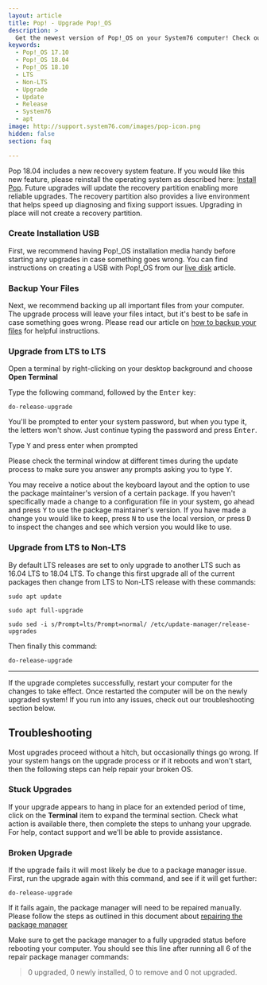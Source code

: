 ```yaml
---
layout: article
title: Pop! - Upgrade Pop!_OS
description: >
  Get the newest version of Pop!_OS on your System76 computer! Check out our upgrade directions.
keywords:
  - Pop!_OS 17.10
  - Pop!_OS 18.04
  - Pop!_OS 18.10
  - LTS
  - Non-LTS
  - Upgrade
  - Update
  - Release
  - System76
  - apt
image: http://support.system76.com/images/pop-icon.png
hidden: false
section: faq

---
```


Pop 18.04 includes a new recovery system feature. If you would like this new feature, please reinstall the operating system as described here: [Install Pop](/articles/install-pop/). Future upgrades will update the recovery partition enabling more reliable upgrades. The recovery partition also provides a live environment that helps speed up diagnosing and fixing support issues. Upgrading in place will not create a recovery partition.

### Create Installation USB

First, we recommend having Pop!_OS installation media handy before starting any upgrades in case something goes wrong. You can find instructions on creating a USB with Pop!_OS from our [live disk](/articles/live-disk/) article.

### Backup Your Files

Next, we recommend backing up all important files from your computer. The upgrade process will leave your files intact, but it's best to be safe in case something goes wrong. Please read our article on [how to backup your files](/articles/backup-files/) for helpful instructions.

### Upgrade from LTS to LTS

Open a terminal by right-clicking on your desktop background and choose **Open Terminal**

Type the following command, followed by the <kbd>Enter</kbd> key:

```
do-release-upgrade
```

You'll be prompted to enter your system password, but when you type it, the letters won't show. Just continue typing the password and press <kbd>Enter</kbd>.  

Type <kbd>Y</kbd> and press enter when prompted

Please check the terminal window at different times during the update process to make sure you answer any prompts asking you to type <kbd>Y</kbd>.

You may receive a notice about the keyboard layout and the option to use the package maintainer's version of a certain package. If you haven't specifically made a change to a configuration file in your system, go ahead and press <kbd>Y</kbd> to use the package maintainer's version. If you have made a change you would like to keep, press <kbd>N</kbd> to use the local version, or press <kbd>D</kbd> to inspect the changes and see which version you would like to use.

### Upgrade from LTS to Non-LTS

By default LTS releases are set to only upgrade to another LTS such as 16.04 LTS to 18.04 LTS. To change this first upgrade all of the current packages then change from LTS to Non-LTS release with these commands:

```
sudo apt update
```

```
sudo apt full-upgrade
```

```
sudo sed -i s/Prompt=lts/Prompt=normal/ /etc/update-manager/release-upgrades
```

Then finally this command:

```
do-release-upgrade
```

---

If the upgrade completes successfully, restart your computer for the changes to take effect.  Once restarted the computer will be on the newly upgraded system! If you run into any issues, check out our troubleshooting section below.

## Troubleshooting

Most upgrades proceed without a hitch, but occasionally things go wrong. If your system hangs on the upgrade process or if it reboots and won't start, then the following steps can help repair your broken OS.

### Stuck Upgrades

If your upgrade appears to hang in place for an extended period of time, click on the **Terminal** item to expand the terminal section. Check what action is available there, then complete the steps to unhang your upgrade. For help, contact support and we'll be able to provide assistance.

### Broken Upgrade

If the upgrade fails it will most likely be due to a package manager issue.  First, run the upgrade again with this command, and see if it will get further:

```
do-release-upgrade
```

If it fails again, the package manager will need to be repaired manually.  Please follow the steps as outlined in this document about [repairing the package manager](/articles/package-manager/)

Make sure to get the package manager to a fully upgraded status before rebooting your computer.  You should see this line after running all 6 of the repair package manager commands:

> 0 upgraded, 0 newly installed, 0 to remove and 0 not upgraded.
